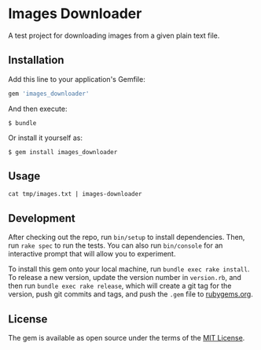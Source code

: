 # Images Downloader

A test project for downloading images from a given plain text file.

## Installation

Add this line to your application's Gemfile:

```ruby
gem 'images_downloader'
```

And then execute:

    $ bundle

Or install it yourself as:

    $ gem install images_downloader

## Usage

```
cat tmp/images.txt | images-downloader
```

## Development

After checking out the repo, run `bin/setup` to install dependencies. Then, run `rake spec` to run the tests. You can also run `bin/console` for an interactive prompt that will allow you to experiment.

To install this gem onto your local machine, run `bundle exec rake install`. To release a new version, update the version number in `version.rb`, and then run `bundle exec rake release`, which will create a git tag for the version, push git commits and tags, and push the `.gem` file to [rubygems.org](https://rubygems.org).

## License

The gem is available as open source under the terms of the [MIT License](https://opensource.org/licenses/MIT).
